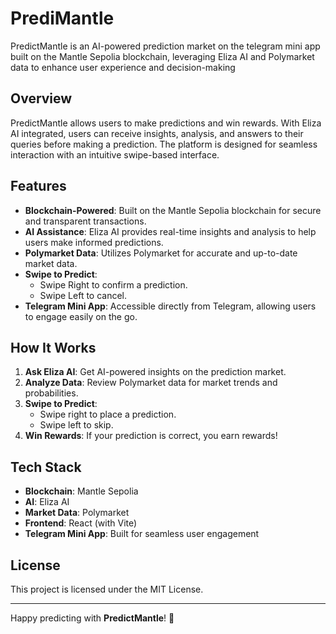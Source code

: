 # PrediMantle

PredictMantle is an AI-powered prediction market on the telegram mini app built on the Mantle Sepolia blockchain, leveraging Eliza AI and Polymarket data to enhance user experience and decision-making

## Overview

PredictMantle allows users to make predictions and win rewards. With Eliza AI integrated, users can receive insights, analysis, and answers to their queries before making a prediction. The platform is designed for seamless interaction with an intuitive swipe-based interface.

## Features

- **Blockchain-Powered**: Built on the Mantle Sepolia blockchain for secure and transparent transactions.
- **AI Assistance**: Eliza AI provides real-time insights and analysis to help users make informed predictions.
- **Polymarket Data**: Utilizes Polymarket for accurate and up-to-date market data.
- **Swipe to Predict**:
  - Swipe Right to confirm a prediction.
  - Swipe Left to cancel.
- **Telegram Mini App**: Accessible directly from Telegram, allowing users to engage easily on the go.

## How It Works

1. **Ask Eliza AI**: Get AI-powered insights on the prediction market.
2. **Analyze Data**: Review Polymarket data for market trends and probabilities.
3. **Swipe to Predict**:
   - Swipe right to place a prediction.
   - Swipe left to skip.
4. **Win Rewards**: If your prediction is correct, you earn rewards!

## Tech Stack

- **Blockchain**: Mantle Sepolia
- **AI**: Eliza AI
- **Market Data**: Polymarket
- **Frontend**: React (with Vite)
- **Telegram Mini App**: Built for seamless user engagement

## License

This project is licensed under the MIT License.

---

Happy predicting with **PredictMantle**! 🚀
